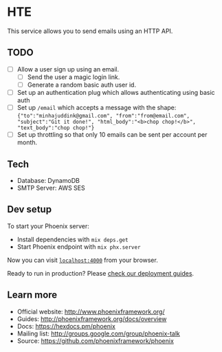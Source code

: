 # HTE

This service allows you to send emails using an HTTP API.

## TODO
  - [ ] Allow a user sign up using an email.
    - [ ] Send the user a magic login link.
    - [ ] Generate a random basic auth user id.
  - [ ] Set up an authentication plug which allows authenticating using basic auth
  - [ ] Set up `/email` which accepts a message with the shape: `{"to":"minhajuddink@gmail.com", "from":"from@email.com", "subject":"Git it done!", "html_body":"<b>chop chop!</b>", "text_body":"chop chop!"}`
  - [ ] Set up throttling so that only 10 emails can be sent per account per month.

## Tech
  - Database: DynamoDB
  - SMTP Server: AWS SES

## Dev setup


To start your Phoenix server:

  * Install dependencies with `mix deps.get`
  * Start Phoenix endpoint with `mix phx.server`

Now you can visit [`localhost:4000`](http://localhost:4000) from your browser.

Ready to run in production? Please [check our deployment guides](http://www.phoenixframework.org/docs/deployment).

## Learn more

  * Official website: http://www.phoenixframework.org/
  * Guides: http://phoenixframework.org/docs/overview
  * Docs: https://hexdocs.pm/phoenix
  * Mailing list: http://groups.google.com/group/phoenix-talk
  * Source: https://github.com/phoenixframework/phoenix
